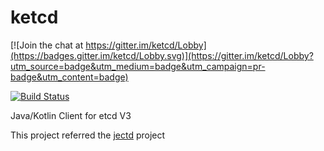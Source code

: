 # ketcd

[![Join the chat at https://gitter.im/ketcd/Lobby](https://badges.gitter.im/ketcd/Lobby.svg)](https://gitter.im/ketcd/Lobby?utm_source=badge&utm_medium=badge&utm_campaign=pr-badge&utm_content=badge)

[![Build Status](https://travis-ci.org/dowenliu-xyz/ketcd.svg?branch=master)](https://travis-ci.org/dowenliu-xyz/ketcd)

Java/Kotlin Client for etcd V3

This project referred the [jectd](https://github.com/coreos/jetcd) project

